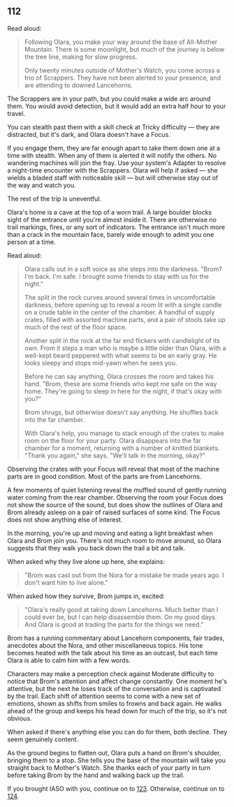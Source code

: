 ## 112

Read aloud:

> Following Olara, you make your way around the base of All-Mother Mountain.
> There is some moonlight, but much of the journey is below the tree line, making for slow progress.
>
> Only twenty minutes outside of Mother's Watch, you come across a trio of Scrappers.
> They have not been alerted to your presence, and are attending to downed Lancehorns.

The Scrappers are in your path, but you could make a wide arc around them.
You would avoid detection, but it would add an extra half hour to your travel.

You can stealth past them with a skill check at Tricky difficulty — they are distracted, but it's dark, and Olara doesn't have a Focus.

If you engage them, they are far enough apart to take them down one at a time with stealth.
When any of them is alerted it will notify the others.
No wandering machines will join the fray.
Use your system's Adapter to resolve a night-time encounter with the Scrappers.
Olara will help if asked — she wields a bladed staff with noticeable skill — but will otherwise stay out of the way and watch you.

The rest of the trip is uneventful.

Olara's home is a cave at the top of a worn trail.
A large boulder blocks sight of the entrance until you're almost inside it.
There are otherwise no trail markings, fires, or any sort of indicators.
The entrance isn't much more than a crack in the mountain face, barely wide enough to admit you one person at a time.

Read aloud:

> Olara calls out in a soft voice as she steps into the darkness.
> "Brom?  I'm back.  I'm safe.  I brought some friends to stay with us for the night."
>
> The split in the rock curves around several times in uncomfortable darkness, before opening up to reveal a room lit with a single candle on a crude table in the center of the chamber.
> A handful of supply crates, filled with assorted machine parts, and a pair of stools take up much of the rest of the floor space.
>
> Another split in the rock at the far end flickers with candlelight of its own.
> From it steps a man who is maybe a little older than Olara, with a well-kept beard peppered with what seems to be an early gray.
> He looks sleepy and stops mid-yawn when he sees you.
>
> Before he can say anything, Olara crosses the room and takes his hand.
> "Brom, these are some friends who kept me safe on the way home.
> They're going to sleep in here for the night, if that's okay with you?"
>
> Brom shrugs, but otherwise doesn't say anything.
> He shuffles back into the far chamber.
> 
> With Olara's help, you manage to stack enough of the crates to make room on the floor for your party.
> Olara disappears into the far chamber for a moment, returning with a number of knitted blankets.
> "Thank you again," she says.  "We'll talk in the morning, okay?"

Observing the crates with your Focus will reveal that most of the machine parts are in good condition.
Most of the parts are from Lancehorns.

A few moments of quiet listening reveal the muffled sound of gently running water coming from the rear chamber.
Observing the room your Focus does not show the source of the sound, but does show the outlines of Olara and Brom already asleep on a pair of raised surfaces of some kind.
The Focus does not show anything else of interest.

In the morning, you're up and moving and eating a light breakfast when Olara and Brom join you.
There's not much room to move around, so Olara suggests that they walk you back down the trail a bit and talk.

When asked why they live alone up here, she explains:

> "Brom was cast out from the Nora for a mistake he made years ago.
> I don't want him to live alone."

When asked how they survive, Brom jumps in, excited:

> "Olara's really good at taking down Lancehorns.
> Much better than I could ever be, but I can help disassemble them.
> On my good days.
> And Olara is good at trading the parts for the things we need."

Brom has a running commentary about Lancehorn components, fair trades, anecdotes about the Nora, and other miscellaneous topics.
His tone becomes heated with the talk about his time as an outcast, but each time Olara is able to calm him with a few words.

Characters may make a perception check against Moderate difficulty to notice that Brom's attention and affect change constantly.
One moment he's attentive, but the next he loses track of the conversation and is captivated by the trail.
Each shift of attention seems to come with a new set of emotions, shown as shifts from smiles to frowns and back again.
He walks ahead of the group and keeps his head down for much of the trip, so it's not obvious.

When asked if there's anything else you can do for them, both decline.
They seem genuinely content.

As the ground begins to flatten out, Olara puts a hand on Brom's shoulder, bringing them to a stop.
She tells you the base of the mountain will take you straight back to Mother's Watch.
She thanks each of your party in turn before taking Brom by the hand and walking back up the trail.

If you brought IASO with you, continue on to [123](123-iaso-brom-olara.md).
Otherwise, continue on to [124](124-back-to-mothers-watch.md).
